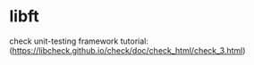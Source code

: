 # libft

check unit-testing framework tutorial: (https://libcheck.github.io/check/doc/check_html/check_3.html)
